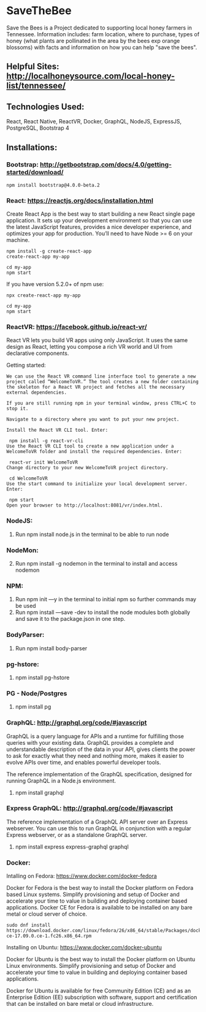 # SaveTheBee
Save the Bees is a Project dedicated to supporting local honey farmers in Tennessee. Information includes: farm location, where to purchase, types of honey (what plants are pollinated in the area by the bees exp orange blossoms) with facts and information on how you can help "save the bees".

## Helpful Sites: http://localhoneysource.com/local-honey-list/tennessee/

## Technologies Used:
React, React Native, ReactVR, Docker, GraphQL, NodeJS, ExpressJS, PostgreSQL, Bootstrap 4

## Installations:
### Bootstrap: http://getbootstrap.com/docs/4.0/getting-started/download/
```
npm install bootstrap@4.0.0-beta.2
```
### React: https://reactjs.org/docs/installation.html
Create React App is the best way to start building a new React single page application. It sets up your development environment so that you can use the latest JavaScript features, provides a nice developer experience, and optimizes your app for production. You’ll need to have Node >= 6 on your machine. 

```
npm install -g create-react-app
create-react-app my-app

cd my-app
npm start
```
If you have version 5.2.0+ of npm use:

```
npx create-react-app my-app

cd my-app
npm start
```

### ReactVR: https://facebook.github.io/react-vr/
React VR lets you build VR apps using only JavaScript. It uses the same design as React, letting you compose a rich VR world and UI from declarative components.

Getting started:
```
We can use the React VR command line interface tool to generate a new project called “WelcomeToVR.” The tool creates a new folder containing the skeleton for a React VR project and fetches all the necessary external dependencies.

If you are still running npm in your terminal window, press CTRL+C to stop it.

Navigate to a directory where you want to put your new project.

Install the React VR CLI tool. Enter:

 npm install -g react-vr-cli
Use the React VR CLI tool to create a new application under a WelcomeToVR folder and install the required dependencies. Enter:

 react-vr init WelcomeToVR
Change directory to your new WelcomeToVR project directory.

 cd WelcomeToVR
Use the start command to initialize your local development server. Enter:

 npm start
Open your browser to http://localhost:8081/vr/index.html. 
```
### NodeJS:
1. Run npm install node.js in the terminal to be able to run node

### NodeMon:
2. Run npm install -g nodemon in the terminal to install and access nodemon

### NPM:
1. Run npm init —y in the terminal to initial npm so further commands may be used
2. Run npm install —save -dev to install the node modules both globally and save it to the package.json in one step.

### BodyParser:
1. Run npm install body-parser 

### pg-hstore:
1. npm install pg-hstore

### PG - Node/Postgres
1. npm install pg

### GraphQL: http://graphql.org/code/#javascript
GraphQL is a query language for APIs and a runtime for fulfilling those queries with your existing data. GraphQL provides a complete and understandable description of the data in your API, gives clients the power to ask for exactly what they need and nothing more, makes it easier to evolve APIs over time, and enables powerful developer tools.

The reference implementation of the GraphQL specification, designed for running GraphQL in a Node.js environment.
1. npm install graphql

### Express GraphQL: http://graphql.org/code/#javascript
The reference implementation of a GraphQL API server over an Express webserver. You can use this to run GraphQL in conjunction with a regular Express webserver, or as a standalone GraphQL server.
1. npm install express express-graphql graphql

### Docker:
Intalling on Fedora: https://www.docker.com/docker-fedora

Docker for Fedora is the best way to install the Docker platform on Fedora based Linux systems. Simplify provisioning and setup of Docker and accelerate your time to value in building and deploying container based applications. Docker CE for Fedora is available to be installed on any bare metal or cloud server of choice.
```
sudo dnf install https://download.docker.com/linux/fedora/26/x86_64/stable/Packages/docker-ce-17.09.0.ce-1.fc26.x86_64.rpm
```
Installing on Ubuntu: https://www.docker.com/docker-ubuntu 

Docker for Ubuntu is the best way to install the Docker platform on Ubuntu Linux environments. Simplify provisioning and setup of Docker and accelerate your time to value in building and deploying container based applications.

Docker for Ubuntu is available for free Community Edition (CE) and as an Enterprise Edition (EE) subscription with software, support and certification that can be installed on bare metal or cloud infrastructure.
